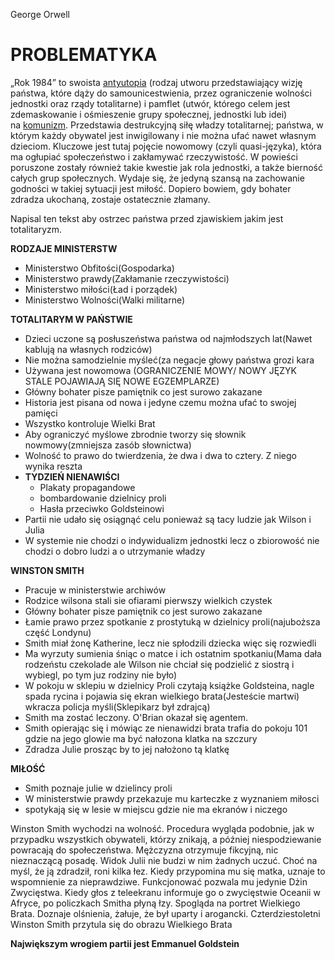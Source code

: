 George Orwell 

# PROBLEMATYKA

„Rok 1984” to swoista [antyutopia](https://www.bryk.pl/slowniki/slownik-terminow-literackich/68923-antyutopia) (rodzaj utworu przedstawiający wizję państwa, które dąży do samounicestwienia, przez ograniczenie wolności jednostki oraz rządy totalitarne) i pamflet (utwór, którego celem jest zdemaskowanie i ośmieszenie grupy społecznej, jednostki lub idei) na [komunizm](https://www.bryk.pl/slowniki/slownik-historyczny/88174-komunizm). Przedstawia destrukcyjną siłę władzy totalitarnej; państwa, w którym każdy obywatel jest inwigilowany i nie można ufać nawet własnym dzieciom. Kluczowe jest tutaj pojęcie nowomowy (czyli quasi-języka), która ma ogłupiać społeczeństwo i zakłamywać rzeczywistość. W powieści poruszone zostały również takie kwestie jak rola jednostki, a także bierność całych grup społecznych. Wydaje się, że jedyną szansą na zachowanie godności w takiej sytuacji jest miłość. Dopiero bowiem, gdy bohater zdradza ukochaną, zostaje ostatecznie złamany.  
  
Napisal ten tekst aby ostrzec państwa przed zjawiskiem jakim jest totalitaryzm.

**RODZAJE MINISTERSTW**
- Ministerstwo Obfitości(Gospodarka)
- Ministerstwo prawdy(Zakłamanie rzeczywistości)
- Ministerstwo miłości(Ład i porządek)
- Ministerstwo Wolności(Walki militarne)

**TOTALITARYM W PAŃSTWIE**
- Dzieci uczone są posłuszeństwa państwa od najmłodszych lat(Nawet kablują na własnych rodziców)
- Nie można samodzielnie myśleć(za negacje głowy państwa grozi kara
- Używana jest nowomowa (OGRANICZENIE MOWY/ NOWY JĘZYK STALE POJAWIAJĄ SIĘ NOWE EGZEMPLARZE)
- Główny bohater pisze pamiętnik co jest surowo zakazane
- Historia jest pisana od nowa i jedyne czemu można ufać to swojej pamięci
- Wszystko kontroluje Wielki Brat
- Aby ograniczyć myślowe zbrodnie tworzy się słownik nowmowy(zmniejsza zasób słownictwa)
- Wolność to prawo do twierdzenia, że dwa i dwa to cztery. Z niego wynika reszta  
- **TYDZIEŃ NIENAWIŚCI**
	- Plakaty propagandowe
	- bombardowanie dzielnicy proli
	- Hasła przeciwko Goldsteinowi
- Partii nie udało się osiągnąć celu ponieważ są tacy ludzie jak Wilson i Julia
- W systemie nie chodzi o indywidualizm jednostki lecz o zbiorowość nie chodzi o dobro ludzi a o utrzymanie władzy

**WINSTON SMITH**
-  Pracuje w ministerstwie archiwów
-  Rodzice wilsona stali sie ofiarami pierwszy wielkich czystek
-  Główny bohater pisze pamiętnik co jest surowo zakazane
-  Łamie prawo przez spotkanie z prostytuką  w dzielnicy proli(najuboższa część Londynu)
- Smith miał żonę Katherine, lecz nie spłodzili dziecka więc się rozwiedli
- Ma wyrzuty sumienia śniąc o matce i ich ostatnim spotkaniu(Mama dała rodzeństu czekolade ale Wilson nie chciał się podzielić z siostrą i wybiegl, po tym juz rodziny nie było)
- W pokoju w sklepiu w dzielnicy Proli czytają książke Goldsteina, nagle spada rycina i pojawia się ekran wielkiego brata(Jesteście martwi) wkracza policja myśli(Sklepikarz był zdrajcą)
- Smith ma zostać leczony. O'Brian okazał się agentem.
- Smith opierając się i mówiąc ze nienawidzi brata trafia do pokoju 101 gdzie na jego glowie ma być nałozona klatka na szczury
- Zdradza Julie prosząc by to jej nałożono tą klatkę


**MIŁOŚĆ**
- Smith poznaje julie w dzielincy proli
- W ministerstwie prawdy przekazuje mu karteczke z wyznaniem miłosci
- spotykają się w lesie w miejscu gdzie nie ma ekranów i niczego

Winston Smith wychodzi na wolność. Procedura wygląda podobnie, jak w przypadku wszystkich obywateli, którzy znikają, a później niespodziewanie powracają do społeczeństwa. Mężczyzna otrzymuje fikcyjną, nic nieznaczącą posadę. Widok Julii nie budzi w nim żadnych uczuć. Choć na myśl, że ją zdradził, roni kilka łez. Kiedy przypomina mu się matka, uznaje to wspomnienie za nieprawdziwe. Funkcjonować pozwala mu jedynie Dżin Zwycięstwa. Kiedy głos z teleekranu informuje go o zwycięstwie Oceanii w Afryce, po policzkach Smitha płyną łzy. Spogląda na portret Wielkiego Brata. Doznaje olśnienia, żałuje, że był uparty i arogancki. Czterdziestoletni Winston Smith przytula się do obrazu Wielkiego Brata  
  







**Największym wrogiem partii jest Emmanuel Goldstein**

